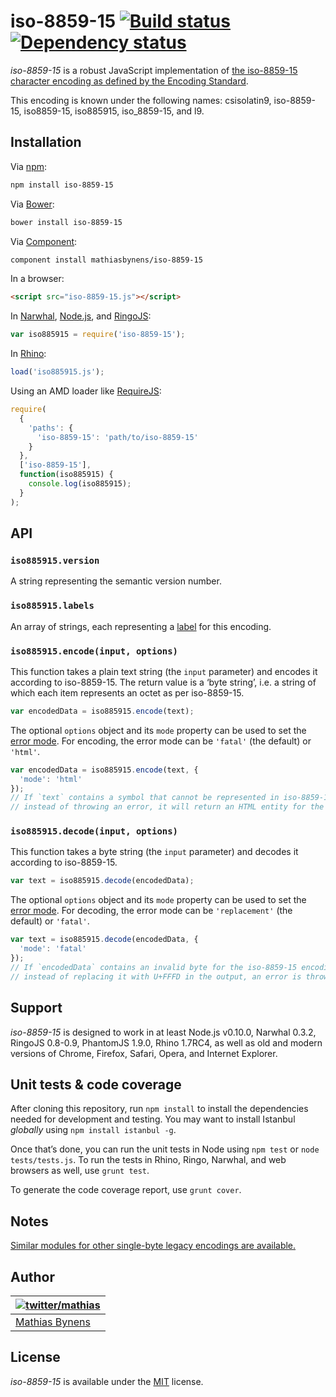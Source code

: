 # iso-8859-15 [![Build status](https://travis-ci.org/mathiasbynens/iso-8859-15.svg?branch=master)](https://travis-ci.org/mathiasbynens/iso-8859-15) [![Dependency status](https://gemnasium.com/mathiasbynens/iso-8859-15.svg)](https://gemnasium.com/mathiasbynens/iso-8859-15)

_iso-8859-15_ is a robust JavaScript implementation of [the iso-8859-15 character encoding as defined by the Encoding Standard](http://encoding.spec.whatwg.org/#iso-8859-15).

This encoding is known under the following names: csisolatin9, iso-8859-15, iso8859-15, iso885915, iso_8859-15, and l9.

## Installation

Via [npm](http://npmjs.org/):

```bash
npm install iso-8859-15
```

Via [Bower](http://bower.io/):

```bash
bower install iso-8859-15
```

Via [Component](https://github.com/component/component):

```bash
component install mathiasbynens/iso-8859-15
```

In a browser:

```html
<script src="iso-8859-15.js"></script>
```

In [Narwhal](http://narwhaljs.org/), [Node.js](http://nodejs.org/), and [RingoJS](http://ringojs.org/):

```js
var iso885915 = require('iso-8859-15');
```

In [Rhino](http://www.mozilla.org/rhino/):

```js
load('iso885915.js');
```

Using an AMD loader like [RequireJS](http://requirejs.org/):

```js
require(
  {
    'paths': {
      'iso-8859-15': 'path/to/iso-8859-15'
    }
  },
  ['iso-8859-15'],
  function(iso885915) {
    console.log(iso885915);
  }
);
```

## API

### `iso885915.version`

A string representing the semantic version number.

### `iso885915.labels`

An array of strings, each representing a [label](http://encoding.spec.whatwg.org/#label) for this encoding.

### `iso885915.encode(input, options)`

This function takes a plain text string (the `input` parameter) and encodes it according to iso-8859-15. The return value is a ‘byte string’, i.e. a string of which each item represents an octet as per iso-8859-15.

```js
var encodedData = iso885915.encode(text);
```

The optional `options` object and its `mode` property can be used to set the [error mode](http://encoding.spec.whatwg.org/#error-mode). For encoding, the error mode can be `'fatal'` (the default) or `'html'`.

```js
var encodedData = iso885915.encode(text, {
  'mode': 'html'
});
// If `text` contains a symbol that cannot be represented in iso-8859-15,
// instead of throwing an error, it will return an HTML entity for the symbol.
```

### `iso885915.decode(input, options)`

This function takes a byte string (the `input` parameter) and decodes it according to iso-8859-15.

```js
var text = iso885915.decode(encodedData);
```

The optional `options` object and its `mode` property can be used to set the [error mode](http://encoding.spec.whatwg.org/#error-mode). For decoding, the error mode can be `'replacement'` (the default) or `'fatal'`.

```js
var text = iso885915.decode(encodedData, {
  'mode': 'fatal'
});
// If `encodedData` contains an invalid byte for the iso-8859-15 encoding,
// instead of replacing it with U+FFFD in the output, an error is thrown.
```

## Support

_iso-8859-15_ is designed to work in at least Node.js v0.10.0, Narwhal 0.3.2, RingoJS 0.8-0.9, PhantomJS 1.9.0, Rhino 1.7RC4, as well as old and modern versions of Chrome, Firefox, Safari, Opera, and Internet Explorer.

## Unit tests & code coverage

After cloning this repository, run `npm install` to install the dependencies needed for development and testing. You may want to install Istanbul _globally_ using `npm install istanbul -g`.

Once that’s done, you can run the unit tests in Node using `npm test` or `node tests/tests.js`. To run the tests in Rhino, Ringo, Narwhal, and web browsers as well, use `grunt test`.

To generate the code coverage report, use `grunt cover`.

## Notes

[Similar modules for other single-byte legacy encodings are available.](https://www.npmjs.org/browse/keyword/legacy-encoding)

## Author

| [![twitter/mathias](https://gravatar.com/avatar/24e08a9ea84deb17ae121074d0f17125?s=70)](https://twitter.com/mathias "Follow @mathias on Twitter") |
|---|
| [Mathias Bynens](http://mathiasbynens.be/) |

## License

_iso-8859-15_ is available under the [MIT](http://mths.be/mit) license.
